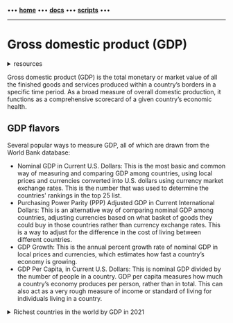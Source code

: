 [//]: # "START - Navigation between Markdown pages inside of GitHub."

••• **[home](/README.md)** ••• **[docs](/docs/index.md)** ••• **[scripts](/scripts/index.md)** •••

[//]: # "END - Navigation between Markdown pages inside of GitHub."

---
# Gross domestic product (GDP)

<details><summary>resources</summary>

---

- [WorldBank | Gross domestic product ranking table](https://datacatalog.worldbank.org/dataset/gdp-ranking)
- [WorldBank | Gross domestic product ranking table based on purchasing power parity (PPP)](https://datacatalog.worldbank.org/dataset/gdp-ranking-ppp-based)
- [ECB | EU GDP, output and demand](https://www.ecb.europa.eu/stats/macroeconomic_and_sectoral/gdp_output_demand/html/index.en.html)
- [BEA | US GDP](https://www.bea.gov/data/gdp/gross-domestic-product)
- [TradingEconomics | Countries by GDP](https://tradingeconomics.com/country-list/gdp)
- [Investopedia | Countries by GDP: The Top 25 Economies in the World](https://www.investopedia.com/insights/worlds-top-economies/)

---

</details>

Gross domestic product (GDP) is the total monetary or market value of all the finished goods and services produced within a country’s borders in a specific time period. As a broad measure of overall domestic production, it functions as a comprehensive scorecard of a given country’s economic health.

## GDP flavors

Several popular ways to measure GDP, all of which are drawn from the World Bank database:

- Nominal GDP in Current U.S. Dollars: This is the most basic and common way of measuring and comparing GDP among countries, using local prices and currencies converted into U.S. dollars using currency market exchange rates. This is the number that was used to determine the countries' rankings in the top 25 list.
- Purchasing Power Parity (PPP) Adjusted GDP in Current International Dollars: This is an alternative way of comparing nominal GDP among countries, adjusting currencies based on what basket of goods they could buy in those countries rather than currency exchange rates. This is a way to adjust for the difference in the cost of living between different countries.
- GDP Growth: This is the annual percent growth rate of nominal GDP in local prices and currencies, which estimates how fast a country’s economy is growing.
- GDP Per Capita, in Current U.S. Dollars: This is nominal GDP divided by the number of people in a country. GDP per capita measures how much a country’s economy produces per person, rather than in total. This can also act as a very rough measure of income or standard of living for individuals living in a country.

<details><summary>Richest countries in the world by GDP in 2021</summary>

1. United States
2. China
3. Japan
4. Germany
5. India
6. United Kingdom
7. France
8. Italy
9. Brazil
10. Canada
11. Russia
12. South Korea
13. Australia
14. Spain
15. Mexico
16. Indonesia
17. Netherlands
18. Saudi Arabia
19. Turkey
20. Switzerland
21. Poland
22. Thailand
23. Sweden
24. Belgium
25. Nigeria

</details>
